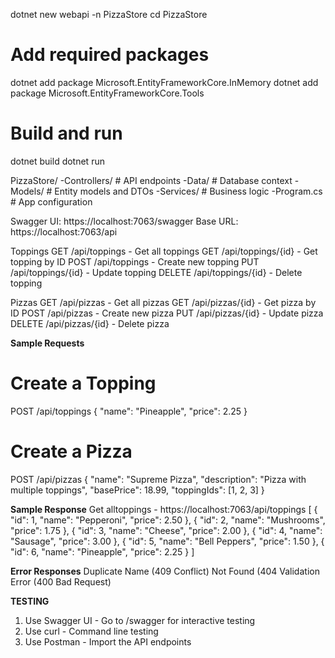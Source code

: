 dotnet new webapi -n PizzaStore
cd PizzaStore

# Add required packages
dotnet add package Microsoft.EntityFrameworkCore.InMemory
dotnet add package Microsoft.EntityFrameworkCore.Tools

# Build and run
dotnet build
dotnet run

PizzaStore/
-Controllers/          # API endpoints
-Data/                # Database context
-Models/              # Entity models and DTOs
-Services/            # Business logic
-Program.cs           # App configuration

Swagger UI: https://localhost:7063/swagger
Base URL: https://localhost:7063/api

Toppings
GET /api/toppings - Get all toppings
GET /api/toppings/{id} - Get topping by ID
POST /api/toppings - Create new topping
PUT /api/toppings/{id} - Update topping
DELETE /api/toppings/{id} - Delete topping

Pizzas
GET /api/pizzas - Get all pizzas
GET /api/pizzas/{id} - Get pizza by ID
POST /api/pizzas - Create new pizza
PUT /api/pizzas/{id} - Update pizza
DELETE /api/pizzas/{id} - Delete pizza

**Sample Requests**
#  Create a Topping
POST /api/toppings
{
  "name": "Pineapple",
  "price": 2.25
}

# Create a Pizza
POST /api/pizzas
{
  "name": "Supreme Pizza",
  "description": "Pizza with multiple toppings",
  "basePrice": 18.99,
  "toppingIds": [1, 2, 3]
}

**Sample Response**
Get alltoppings - https://localhost:7063/api/toppings
[
    {
        "id": 1,
        "name": "Pepperoni",
        "price": 2.50
    },
    {
        "id": 2,
        "name": "Mushrooms",
        "price": 1.75
    },
    {
        "id": 3,
        "name": "Cheese",
        "price": 2.00
    },
    {
        "id": 4,
        "name": "Sausage",
        "price": 3.00
    },
    {
        "id": 5,
        "name": "Bell Peppers",
        "price": 1.50
    },
    {
        "id": 6,
        "name": "Pineapple",
        "price": 2.25
    }
]

**Error Responses**
Duplicate Name (409 Conflict)
Not Found (404
Validation Error (400 Bad Request)

**TESTING**
1. Use Swagger UI - Go to /swagger for interactive testing
2. Use curl - Command line testing
3. Use Postman - Import the API endpoints


